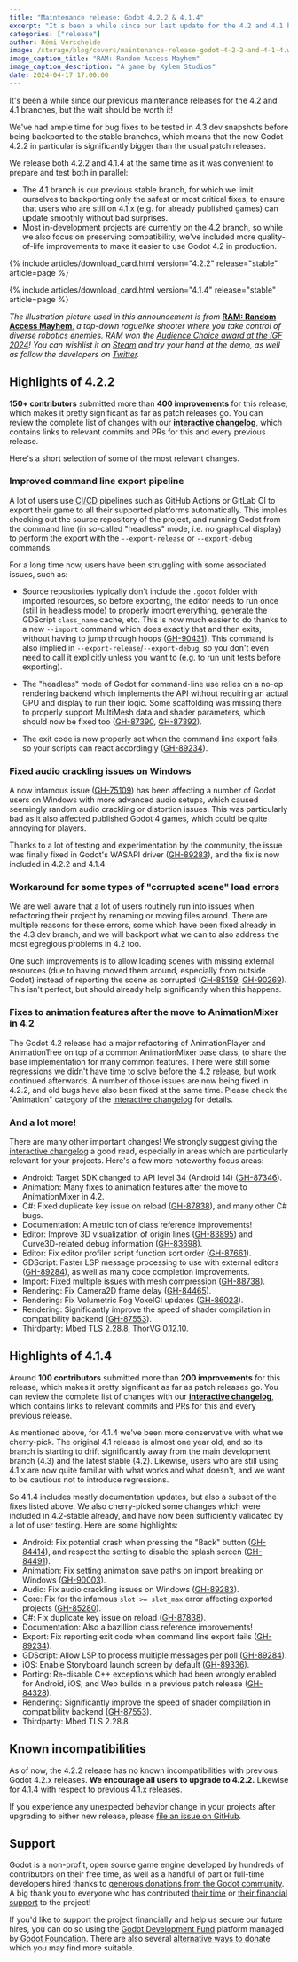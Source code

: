 ```yaml
---
title: "Maintenance release: Godot 4.2.2 & 4.1.4"
excerpt: "It's been a while since our last update for the 4.2 and 4.1 branches, but the wait should be worth it!"
categories: ["release"]
author: Rémi Verschelde
image: /storage/blog/covers/maintenance-release-godot-4-2-2-and-4-1-4.webp
image_caption_title: "RAM: Random Access Mayhem"
image_caption_description: "A game by Xylem Studios"
date: 2024-04-17 17:00:00
---
```


It's been a while since our previous maintenance releases for the 4.2 and 4.1 branches, but the wait should be worth it!

We've had ample time for bug fixes to be tested in 4.3 dev snapshots before being backported to the stable branches, which means that the new Godot 4.2.2 in particular is significantly bigger than the usual patch releases.

We release both 4.2.2 and 4.1.4 at the same time as it was convenient to prepare and test both in parallel:

- The 4.1 branch is our previous stable branch, for which we limit ourselves to backporting only the safest or most critical fixes, to ensure that users who are still on 4.1.x (e.g. for already published games) can update smoothly without bad surprises.
- Most in-development projects are currently on the 4.2 branch, so while we also focus on preserving compatibility, we've included more quality-of-life improvements to make it easier to use Godot 4.2 in production.

{% include articles/download_card.html version="4.2.2" release="stable" article=page %}

{% include articles/download_card.html version="4.1.4" release="stable" article=page %}

*The illustration picture used in this announcement is from* [**RAM: Random Access Mayhem**](https://store.steampowered.com/app/2256450/RAM_Random_Access_Mayhem/), *a top-down roguelike shooter where you take control of diverse robotics enemies. RAM won the [Audience Choice award at the IGF 2024](https://store.steampowered.com/news/app/2256450/view/4110170432160182319)! You can wishlist it on [Steam](https://store.steampowered.com/app/2256450/RAM_Random_Access_Mayhem/) and try your hand at the demo, as well as follow the developers on [Twitter](https://twitter.com/Xylem_Studios).*

## Highlights of 4.2.2

**150+ contributors** submitted more than **400 improvements** for this release, which makes it pretty significant as far as patch releases go. You can review the complete list of changes with our [**interactive changelog**](https://godotengine.github.io/godot-interactive-changelog/#4.2.2), which contains links to relevant commits and PRs for this and every previous release.

Here's a short selection of some of the most relevant changes.

### Improved command line export pipeline

A lot of users use <abbr title="Continuous Integration/Continuous Delivery">CI/CD</abbr> pipelines such as GitHub Actions or GitLab CI to export their game to all their supported platforms automatically. This implies checking out the source repository of the project, and running Godot from the command line (in so-called "headless" mode, i.e. no graphical display) to perform the export with the `--export-release` or `--export-debug` commands.

For a long time now, users have been struggling with some associated issues, such as:

- Source repositories typically don't include the `.godot` folder with imported resources, so before exporting, the editor needs to run once (still in headless mode) to properly import everything, generate the GDScript `class_name` cache, etc. This is now much easier to do thanks to a new `--import` command which does exactly that and then exits, without having to jump through hoops ([GH-90431](https://github.com/godotengine/godot/pull/90431)). This command is also implied in `--export-release`/`--export-debug`, so you don't even need to call it explicitly unless you want to (e.g. to run unit tests before exporting).

- The "headless" mode of Godot for command-line use relies on a no-op rendering backend which implements the API without requiring an actual GPU and display to run their logic. Some scaffolding was missing there to properly support MultiMesh data and shader parameters, which should now be fixed too ([GH-87390](https://github.com/godotengine/godot/pull/87390), [GH-87392](https://github.com/godotengine/godot/pull/87392)).

- The exit code is now properly set when the command line export fails, so your scripts can react accordingly ([GH-89234](https://github.com/godotengine/godot/pull/89234)).

### Fixed audio crackling issues on Windows

A now infamous issue ([GH-75109](https://github.com/godotengine/godot/issues/75109)) has been affecting a number of Godot users on Windows with more advanced audio setups, which caused seemingly random audio crackling or distortion issues. This was particularly bad as it also affected published Godot 4 games, which could be quite annoying for players.

Thanks to a lot of testing and experimentation by the community, the issue was finally fixed in Godot's WASAPI driver ([GH-89283](https://github.com/godotengine/godot/pull/89283)), and the fix is now included in 4.2.2 and 4.1.4.

### Workaround for some types of "corrupted scene" load errors

We are well aware that a lot of users routinely run into issues when refactoring their project by renaming or moving files around. There are multiple reasons for these errors, some which have been fixed already in the 4.3 dev branch, and we will backport what we can to also address the most egregious problems in 4.2 too.

One such improvements is to allow loading scenes with missing external resources (due to having moved them around, especially from outside Godot) instead of reporting the scene as corrupted ([GH-85159](https://github.com/godotengine/godot/pull/85159), [GH-90269](https://github.com/godotengine/godot/pull/90269)). This isn't perfect, but should already help significantly when this happens.

### Fixes to animation features after the move to AnimationMixer in 4.2

The Godot 4.2 release had a major refactoring of AnimationPlayer and AnimationTree on top of a common AnimationMixer base class, to share the base implementation for many common features. There were still some regressions we didn't have time to solve before the 4.2 release, but work continued afterwards. A number of those issues are now being fixed in 4.2.2, and old bugs have also been fixed at the same time. Please check the "Animation" category of the [interactive changelog](https://godotengine.github.io/godot-interactive-changelog/#4.2.2) for details.

### And a lot more!

There are many other important changes! We strongly suggest giving the [interactive changelog](https://godotengine.github.io/godot-interactive-changelog/#4.2.2) a good read, especially in areas which are particularly relevant for your projects. Here's a few more noteworthy focus areas:

- Android: Target SDK changed to API level 34 (Android 14) ([GH-87346](https://github.com/godotengine/godot/pull/87346)).
- Animation: Many fixes to animation features after the move to AnimationMixer in 4.2.
- C#: Fixed duplicate key issue on reload ([GH-87838](https://github.com/godotengine/godot/pull/87838)), and many other C# bugs.
- Documentation: A metric ton of class reference improvements!
- Editor: Improve 3D visualization of origin lines ([GH-83895](https://github.com/godotengine/godot/pull/83895)) and Curve3D-related debug information ([GH-83698](https://github.com/godotengine/godot/pull/83698)).
- Editor: Fix editor profiler script function sort order ([GH-87661](https://github.com/godotengine/godot/pull/87661)).
- GDScript: Faster LSP message processing to use with external editors ([GH-89284](https://github.com/godotengine/godot/pull/89284)), as well as many code completion improvements.
- Import: Fixed multiple issues with mesh compression ([GH-88738](https://github.com/godotengine/godot/pull/88738)).
- Rendering: Fix Camera2D frame delay ([GH-84465](https://github.com/godotengine/godot/pull/84465)).
- Rendering: Fix Volumetric Fog VoxelGI updates ([GH-86023](https://github.com/godotengine/godot/pull/86023)).
- Rendering: Significantly improve the speed of shader compilation in compatibility backend ([GH-87553](https://github.com/godotengine/godot/pull/87553)).
- Thirdparty: Mbed TLS 2.28.8, ThorVG 0.12.10.

## Highlights of 4.1.4

Around **100 contributors** submitted more than **200 improvements** for this release, which makes it pretty significant as far as patch releases go. You can review the complete list of changes with our [**interactive changelog**](https://godotengine.github.io/godot-interactive-changelog/#4.1.4), which contains links to relevant commits and PRs for this and every previous release.

As mentioned above, for 4.1.4 we've been more conservative with what we cherry-pick. The original 4.1 release is almost one year old, and so its branch is starting to drift significantly away from the main development branch (4.3) and the latest stable (4.2). Likewise, users who are still using 4.1.x are now quite familiar with what works and what doesn't, and we want to be cautious not to introduce regressions.

So 4.1.4 includes mostly documentation updates, but also a subset of the fixes listed above. We also cherry-picked some changes which were included in 4.2-stable already, and have now been sufficiently validated by a lot of user testing. Here are some highlights:

- Android: Fix potential crash when pressing the "Back" button ([GH-84414](https://github.com/godotengine/godot/pull/84414)), and respect the setting to disable the splash screen ([GH-84491](https://github.com/godotengine/godot/pull/84491)).
- Animation: Fix setting animation save paths on import breaking on Windows ([GH-90003](https://github.com/godotengine/godot/pull/90003)).
- Audio: Fix audio crackling issues on Windows ([GH-89283](https://github.com/godotengine/godot/pull/89283)).
- Core: Fix for the infamous `slot >= slot_max` error affecting exported projects ([GH-85280](https://github.com/godotengine/godot/pull/85280)).
- C#: Fix duplicate key issue on reload ([GH-87838](https://github.com/godotengine/godot/pull/87838)).
- Documentation: Also a bazillion class reference improvements!
- Export: Fix reporting exit code when command line export fails ([GH-89234](https://github.com/godotengine/godot/pull/89234)).
- GDScript: Allow LSP to process multiple messages per poll ([GH-89284](https://github.com/godotengine/godot/pull/89284)).
- iOS: Enable Storyboard launch screen by default ([GH-89336](https://github.com/godotengine/godot/pull/89336)).
- Porting: Re-disable C++ exceptions which had been wrongly enabled for Android, iOS, and Web builds in a previous patch release ([GH-84328](https://github.com/godotengine/godot/pull/84328)).
- Rendering: Significantly improve the speed of shader compilation in compatibility backend ([GH-87553](https://github.com/godotengine/godot/pull/87553)).
- Thirdparty: Mbed TLS 2.28.8.

## Known incompatibilities

As of now, the 4.2.2 release has no known incompatibilities with previous Godot 4.2.x releases. **We encourage all users to upgrade to 4.2.2.** Likewise for 4.1.4 with respect to previous 4.1.x releases.

If you experience any unexpected behavior change in your projects after upgrading to either new release, please [file an issue on GitHub](https://github.com/godotengine/godot/issues).

## Support

Godot is a non-profit, open source game engine developed by hundreds of contributors on their free time, as well as a handful of part or full-time developers hired thanks to [generous donations from the Godot community](https://fund.godotengine.org/). A big thank you to everyone who has contributed [their time](https://github.com/godotengine/godot/blob/master/AUTHORS.md) or [their financial support](https://github.com/godotengine/godot/blob/master/DONORS.md) to the project!

If you'd like to support the project financially and help us secure our future hires, you can do so using the [Godot Development Fund](https://fund.godotengine.org/) platform managed by [Godot Foundation](https://godot.foundation/). There are also several [alternative ways to donate](/donate) which you may find more suitable.
